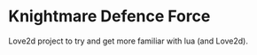 <h1>Knightmare Defence Force</h1>

Love2d project to try and get more familiar with lua (and Love2d).
